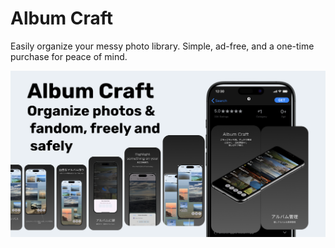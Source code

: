 # Album Craft
Easily organize your messy photo library.
Simple, ad-free, and a one-time purchase for peace of mind.

![トップ画像](./imgs/top_en.png)

